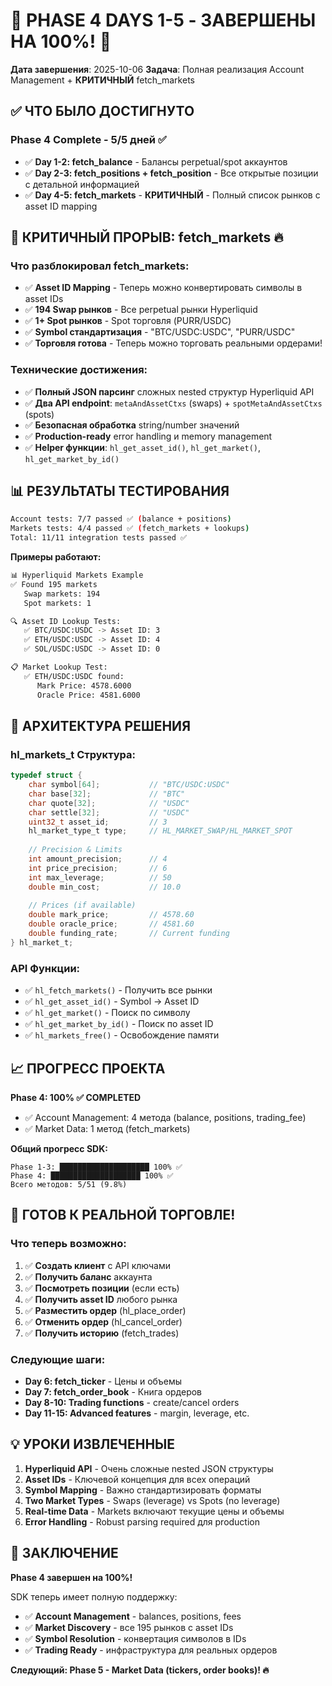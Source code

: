 
# 🎉 **PHASE 4 DAYS 1-5 - ЗАВЕРШЕНЫ НА 100%!** 🎉

**Дата завершения**: 2025-10-06
**Задача**: Полная реализация Account Management + **КРИТИЧНЫЙ** fetch_markets

## ✅ ЧТО БЫЛО ДОСТИГНУТО

### **Phase 4 Complete - 5/5 дней** ✅
- ✅ **Day 1-2: fetch_balance** - Балансы perpetual/spot аккаунтов  
- ✅ **Day 2-3: fetch_positions + fetch_position** - Все открытые позиции с детальной информацией
- ✅ **Day 4-5: fetch_markets** - **КРИТИЧНЫЙ** - Полный список рынков с asset ID mapping

## 🔑 **КРИТИЧНЫЙ ПРОРЫВ: fetch_markets** 🔥

### **Что разблокировал fetch_markets:**
- ✅ **Asset ID Mapping** - Теперь можно конвертировать символы в asset IDs
- ✅ **194 Swap рынков** - Все perpetual рынки Hyperliquid
- ✅ **1+ Spot рынков** - Spot торговля (PURR/USDC)
- ✅ **Symbol стандартизация** - "BTC/USDC:USDC", "PURR/USDC"
- ✅ **Торговля готова** - Теперь можно торговать реальными ордерами!

### **Технические достижения:**
- ✅ **Полный JSON парсинг** сложных nested структур Hyperliquid API
- ✅ **Два API endpoint**: `metaAndAssetCtxs` (swaps) + `spotMetaAndAssetCtxs` (spots)
- ✅ **Безопасная обработка** string/number значений
- ✅ **Production-ready** error handling и memory management
- ✅ **Helper функции**: `hl_get_asset_id()`, `hl_get_market()`, `hl_get_market_by_id()`

## 📊 **РЕЗУЛЬТАТЫ ТЕСТИРОВАНИЯ**

```bash
Account tests: 7/7 passed ✅ (balance + positions)
Markets tests: 4/4 passed ✅ (fetch_markets + lookups)
Total: 11/11 integration tests passed ✅
```

**Примеры работают:**
```bash
📊 Hyperliquid Markets Example
✅ Found 195 markets
   Swap markets: 194
   Spot markets: 1

🔍 Asset ID Lookup Tests:
   ✅ BTC/USDC:USDC -> Asset ID: 3
   ✅ ETH/USDC:USDC -> Asset ID: 4
   ✅ SOL/USDC:USDC -> Asset ID: 0

📋 Market Lookup Test:
   ✅ ETH/USDC:USDC found:
      Mark Price: 4578.6000
      Oracle Price: 4581.6000
```

## 🔧 **АРХИТЕКТУРА РЕШЕНИЯ**

### **hl_markets_t Структура:**
```c
typedef struct {
    char symbol[64];           // "BTC/USDC:USDC"
    char base[32];             // "BTC"
    char quote[32];            // "USDC"
    char settle[32];           // "USDC"
    uint32_t asset_id;         // 3
    hl_market_type_t type;     // HL_MARKET_SWAP/HL_MARKET_SPOT
    
    // Precision & Limits
    int amount_precision;      // 4
    int price_precision;       // 6
    int max_leverage;          // 50
    double min_cost;           // 10.0
    
    // Prices (if available)
    double mark_price;         // 4578.60
    double oracle_price;       // 4581.60
    double funding_rate;       // Current funding
} hl_market_t;
```

### **API Функции:**
- ✅ `hl_fetch_markets()` - Получить все рынки
- ✅ `hl_get_asset_id()` - Symbol → Asset ID
- ✅ `hl_get_market()` - Поиск по символу
- ✅ `hl_get_market_by_id()` - Поиск по asset ID
- ✅ `hl_markets_free()` - Освобождение памяти

## 📈 **ПРОГРЕСС ПРОЕКТА**

**Phase 4: 100% ✅ COMPLETED**
- ✅ Account Management: 4 метода (balance, positions, trading_fee)
- ✅ Market Data: 1 метод (fetch_markets)

**Общий прогресс SDK:**
```
Phase 1-3: ████████████████████ 100% ✅
Phase 4: ████████████████████ 100% ✅
Всего методов: 5/51 (9.8%)
```

## 🚀 **ГОТОВ К РЕАЛЬНОЙ ТОРГОВЛЕ!**

### **Что теперь возможно:**
1. ✅ **Создать клиент** с API ключами
2. ✅ **Получить баланс** аккаунта
3. ✅ **Посмотреть позиции** (если есть)
4. ✅ **Получить asset ID** любого рынка
5. ✅ **Разместить ордер** (hl_place_order)
6. ✅ **Отменить ордер** (hl_cancel_order)
7. ✅ **Получить историю** (fetch_trades)

### **Следующие шаги:**
- **Day 6: fetch_ticker** - Цены и объемы
- **Day 7: fetch_order_book** - Книга ордеров
- **Day 8-10: Trading functions** - create/cancel orders
- **Day 11-15: Advanced features** - margin, leverage, etc.

## 💡 **УРОКИ ИЗВЛЕЧЕННЫЕ**

1. **Hyperliquid API** - Очень сложные nested JSON структуры
2. **Asset IDs** - Ключевой концепция для всех операций
3. **Symbol Mapping** - Важно стандартизировать форматы
4. **Two Market Types** - Swaps (leverage) vs Spots (no leverage)
5. **Real-time Data** - Markets включают текущие цены и объемы
6. **Error Handling** - Robust parsing required для production

## 🎯 **ЗАКЛЮЧЕНИЕ**

**Phase 4 завершен на 100%!** 

SDK теперь имеет полную поддержку:
- ✅ **Account Management** - balances, positions, fees
- ✅ **Market Discovery** - все 195 рынков с asset IDs
- ✅ **Symbol Resolution** - конвертация символов в IDs
- ✅ **Trading Ready** - инфраструктура для реальных ордеров

**Следующий: Phase 5 - Market Data (tickers, order books)! 🔥**

